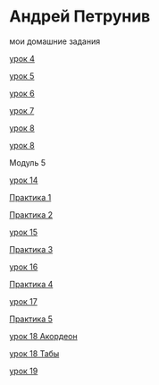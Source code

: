 # Андрей Петрунив 
 мои домашние задания   
 
[урок 4](https://petruniv.github.io/mini-book%20m2%20les4/src/ "книжка") 

[урок 5](https://petruniv.github.io/mini-book%20m2%20les5/src/ "Описание")

[урок 6](https://petruniv.github.io/position-m2Les6/src/ "Описание")

[урок 7](https://petruniv.github.io/урок%207/src/ "Описание")

[урок 8](https://petruniv.github.io/myProject%20урок8/src/ "Описание")

[урок 8](https://petruniv.github.io/lesson12/ "Описание")

Модуль 5 

[урок 14](https://petruniv.github.io/myProject%20shrift/src/ "Описание")

[Практика 1](https://petruniv.github.io/practik1/src/ "Описание")

[Практика 2](https://petruniv.github.io/myProject%20practic2/src/ "Описание")

 [урок 15](https://petruniv.github.io/урок15/ "Описание")
 
[Практика 3](https://petruniv.github.io/practic%203/src/ "Описание") 
  
 [урок 16](https://petruniv.github.io/lesson16/src/ "Описание") 
 
 [Практика 4](https://petruniv.github.io/practic4/src/ "Описание") 
 
  [урок 17](https://petruniv.github.io/lesson17/src/ "Описание")
 
  [Практика 5](https://petruniv.github.io/practic5/src/ "Описание") 
  
  [урок 18 Акордеон](https://petruniv.github.io/acordeon/src/ "Описание")
  
  
  [урок 18 Табы](https://petruniv.github.io/tabs/src/ "Описание")
  
  [урок 19 ](https://petruniv.github.io/lesson19/src/ "Описание")
  

